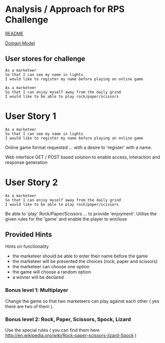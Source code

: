 # Analysis / Approach for RPS Challenge

[README](../README.md)

[Domain Model](domain_model.md)

## User stores for challenge
```
As a marketeer
So that I can see my name in lights
I would like to register my name before playing an online game

As a marketeer
So that I can enjoy myself away from the daily grind
I would like to be able to play rock/paper/scissors
```

# User Story 1
```
As a marketeer
So that I can see my name in lights
I would like to register my name before playing an online game
```
Online game format requested ... with a desire to 'register' with a name.

Web interface GET / POST based solution to enable access, interaction and response generation


# User Story 2
```
As a marketeer
So that I can enjoy myself away from the daily grind
I would like to be able to play rock/paper/scissors
```
Be able to 'play' Rock/Paper/Scissors ... to provide 'enjoyment'.
Utilise the given rules for the 'game' and enable the player to win/lose


## Provided Hints
Hints on functionality
- the marketeer should be able to enter their name before the game
- the marketeer will be presented the choices (rock, paper and scissors)
- the marketeer can choose one option
- the game will choose a random option
- a winner will be declared

### Bonus level 1: Multiplayer
Change the game so that two marketeers can play against each other ( yes there are two of them ).

### Bonus level 2: Rock, Paper, Scissors, Spock, Lizard
Use the special rules ( you can find them here http://en.wikipedia.org/wiki/Rock-paper-scissors-lizard-Spock )
